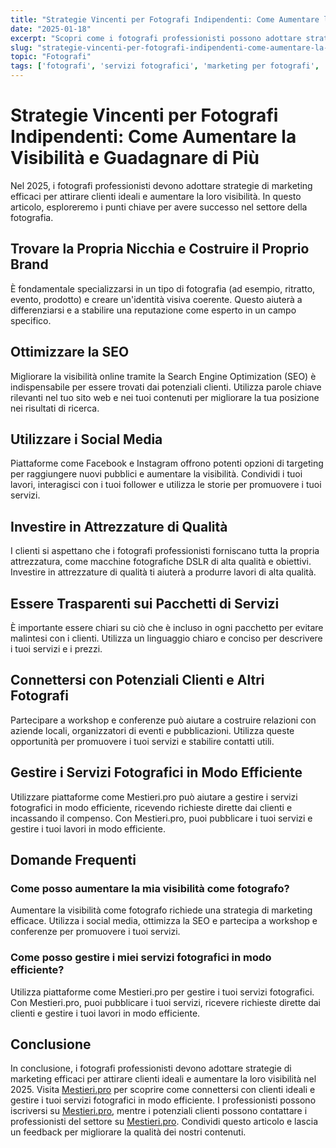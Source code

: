 ```yaml
---
title: "Strategie Vincenti per Fotografi Indipendenti: Come Aumentare la Visibilità e Guadagnare di Più"
date: "2025-01-18"
excerpt: "Scopri come i fotografi professionisti possono adottare strategie di marketing efficaci per attirare clienti ideali e aumentare la loro visibilità nel 2025."
slug: "strategie-vincenti-per-fotografi-indipendenti-come-aumentare-la-visibilita-e-guadagnare-di-piu"
topic: "Fotografi"
tags: ['fotografi', 'servizi fotografici', 'marketing per fotografi', 'piattaforme senza commissioni']
---
```

# Strategie Vincenti per Fotografi Indipendenti: Come Aumentare la Visibilità e Guadagnare di Più

Nel 2025, i fotografi professionisti devono adottare strategie di marketing efficaci per attirare clienti ideali e aumentare la loro visibilità. In questo articolo, esploreremo i punti chiave per avere successo nel settore della fotografia.

## Trovare la Propria Nicchia e Costruire il Proprio Brand

È fondamentale specializzarsi in un tipo di fotografia (ad esempio, ritratto, evento, prodotto) e creare un'identità visiva coerente. Questo aiuterà a differenziarsi e a stabilire una reputazione come esperto in un campo specifico.

## Ottimizzare la SEO

Migliorare la visibilità online tramite la Search Engine Optimization (SEO) è indispensabile per essere trovati dai potenziali clienti. Utilizza parole chiave rilevanti nel tuo sito web e nei tuoi contenuti per migliorare la tua posizione nei risultati di ricerca.

## Utilizzare i Social Media

Piattaforme come Facebook e Instagram offrono potenti opzioni di targeting per raggiungere nuovi pubblici e aumentare la visibilità. Condividi i tuoi lavori, interagisci con i tuoi follower e utilizza le storie per promuovere i tuoi servizi.

## Investire in Attrezzature di Qualità

I clienti si aspettano che i fotografi professionisti forniscano tutta la propria attrezzatura, come macchine fotografiche DSLR di alta qualità e obiettivi. Investire in attrezzature di qualità ti aiuterà a produrre lavori di alta qualità.

## Essere Trasparenti sui Pacchetti di Servizi

È importante essere chiari su ciò che è incluso in ogni pacchetto per evitare malintesi con i clienti. Utilizza un linguaggio chiaro e conciso per descrivere i tuoi servizi e i prezzi.

## Connettersi con Potenziali Clienti e Altri Fotografi

Partecipare a workshop e conferenze può aiutare a costruire relazioni con aziende locali, organizzatori di eventi e pubblicazioni. Utilizza queste opportunità per promuovere i tuoi servizi e stabilire contatti utili.

## Gestire i Servizi Fotografici in Modo Efficiente

Utilizzare piattaforme come Mestieri.pro può aiutare a gestire i servizi fotografici in modo efficiente, ricevendo richieste dirette dai clienti e incassando il compenso. Con Mestieri.pro, puoi pubblicare i tuoi servizi e gestire i tuoi lavori in modo efficiente.

## Domande Frequenti

### Come posso aumentare la mia visibilità come fotografo?

Aumentare la visibilità come fotografo richiede una strategia di marketing efficace. Utilizza i social media, ottimizza la SEO e partecipa a workshop e conferenze per promuovere i tuoi servizi.

### Come posso gestire i miei servizi fotografici in modo efficiente?

Utilizza piattaforme come Mestieri.pro per gestire i tuoi servizi fotografici. Con Mestieri.pro, puoi pubblicare i tuoi servizi, ricevere richieste dirette dai clienti e gestire i tuoi lavori in modo efficiente.

## Conclusione

In conclusione, i fotografi professionisti devono adottare strategie di marketing efficaci per attirare clienti ideali e aumentare la loro visibilità nel 2025. Visita [Mestieri.pro](https://mestieri.pro/info) per scoprire come connettersi con clienti ideali e gestire i tuoi servizi fotografici in modo efficiente. I professionisti possono iscriversi su [Mestieri.pro](https://mestieri.pro/info), mentre i potenziali clienti possono contattare i professionisti del settore su [Mestieri.pro](https://mestieri.pro). Condividi questo articolo e lascia un feedback per migliorare la qualità dei nostri contenuti.